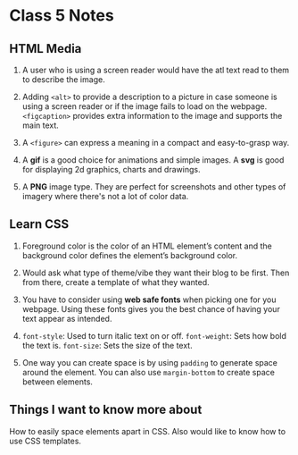 # Class 5 Notes

## HTML Media

1. A user who is using a screen reader would have the atl text read to them to describe the image.

2. Adding `<alt>` to provide a description to a picture in case someone is using a screen reader or if the image fails to load on the webpage. `<figcaption>` provides extra information to the image and supports the main text.

3. A `<figure>` can express a meaning in a compact and easy-to-grasp way.

4. A **gif** is a good choice for animations and simple images. A **svg** is good for displaying 2d graphics, charts and drawings.

5. A **PNG** image type. They are perfect for screenshots and other types of imagery where there's not a lot of color data.

## Learn CSS

1. Foreground color is the color of an HTML element’s content and the background color defines the element’s background color.

2. Would ask what type of theme/vibe they want their blog to be first. Then from there, create a template of what they wanted.

3. You have to consider using **web safe fonts** when picking one for you webpage. Using these fonts gives you the best chance of having your text appear as intended.

4. `font-style`: Used to turn italic text on or off.
  `font-weight`: Sets how bold the text is.
  `font-size`: Sets the size of the text.

5. One way you can create space is by using `padding` to generate space around the element. You can also use `margin-bottom` to create space between elements.

## Things I want to know more about

How to easily space elements apart in CSS. Also would like to know how to use CSS templates.

